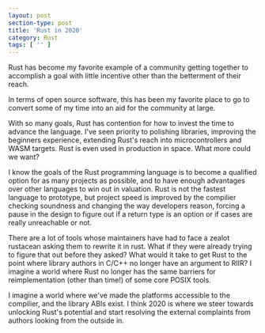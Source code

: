 ```yaml
---
layout: post
section-type: post
title: 'Rust in 2020'
category: Rust
tags: [ '' ]
---
```


Rust has become my favorite example of a community getting together to accomplish a goal with little incentive other than the betterment of their reach.

In terms of open source software, this has been my favorite place to go to convert some of my time into an aid for the community at large.

With so many goals, Rust has contention for how to invest the time to advance the language.  I've seen priority to polishing libraries, improving the beginners experience, extending Rust's reach into microcontrollers and WASM targets.  Rust is even used in production in space.  What more could we want?

I know the goals of the Rust programming language is to become a qualified option for as many projects as possible, and to have enough advantages over other languages to win out in valuation.  Rust is not the fastest language to prototype, but project speed is improved by the compilier checking soundness and changing the way developers reason, forcing a pause in the design to figure out if a return type is an option or if cases are really unreachable or not.

There are a lot of tools whose maintainers have had to face a zealot rustacean asking them to rewrite it in rust.  What if they were already trying to figure that out before they asked?  What would it take to get Rust to the point where library authors in C/C++ no longer have an argument to RIIR?  I imagine a world where Rust no longer has the same barriers for reimplementation (other than time!) of some core POSIX tools.

I imagine a world where we've made the platforms accessible to the compilier, and the library ABIs exist.  I think 2020 is where we steer towards unlocking Rust's potential and start resolving the external complaints from authors looking from the outside in.
